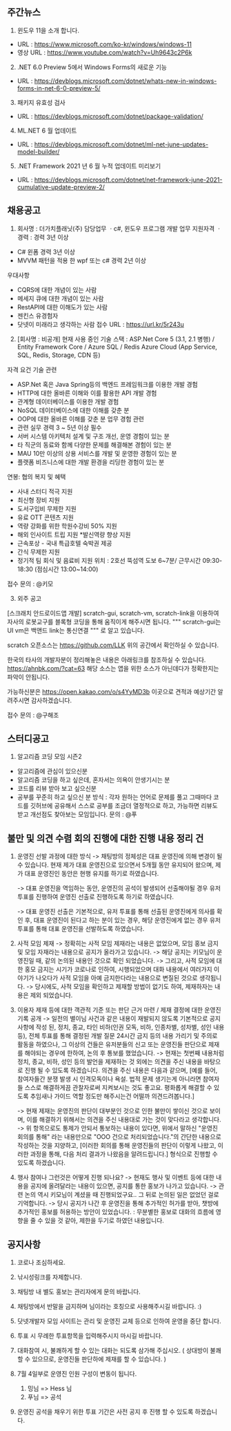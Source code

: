 ## 주간뉴스

1) 윈도우 11을 소개 합니다.
- URL : https://www.microsoft.com/ko-kr/windows/windows-11
- 영상 URL : https://www.youtube.com/watch?v=Uh9643c2P6k

2) .NET 6.0 Preview 5에서 Windows Forms의 새로운 기능
- URL : https://devblogs.microsoft.com/dotnet/whats-new-in-windows-forms-in-net-6-0-preview-5/

3) 패키지 유효성 검사
- URL : https://devblogs.microsoft.com/dotnet/package-validation/

4) ML.NET 6 월 업데이트
- URL : https://devblogs.microsoft.com/dotnet/ml-net-june-updates-model-builder/

5) .NET Framework 2021 년 6 월 누적 업데이트 미리보기
- URL : https://devblogs.microsoft.com/dotnet/net-framework-june-2021-cumulative-update-preview-2/



## 채용공고
1) 회사명 : 더가치플래닛(주) 
담당업무
ㆍc#, 윈도우 프로그램 개발 업무
지원자격
ㆍ경력 : 경력 3년 이상

- C# 윈폼 경력 3년 이상
- MVVM 패턴을 적용 한 wpf 또는 c# 경력 2년 이상

우대사항
- CQRS에 대한 개념이 있는 사람
- 메세지 큐에 대한 개념이 있는 사람
- RestAPI에 대한 이해도가 있는 사람
- 젠킨스 유경험자
- 닷넷이 미래라고 생각하는 사람
접수 URL : https://url.kr/5r243u

2) [회사명 : 비공개]
현재 사용 중인 기술 스택 :
ASP.Net Core 5 (3.1, 2.1 병행) / Entity Framework Core / Azure SQL / Redis
Azure Cloud (App Service, SQL, Redis, Storage, CDN 등)

자격 요건 
기술 관련 
* ASP.Net 혹은 Java Spring등의 백엔드 프레임워크를 이용한 개발 경험
* HTTP에 대한 올바른 이해와 이를 활용한 API 개발 경험
* 관계형 데이터베이스를 이용한 개발 경험
* NoSQL 데이터베이스에 대한 이해를 갖춘 분
* OOP에 대한 올바른 이해를 갖춘 분
업무 경험 관련 
* 관련 실무 경력 3 ~ 5년 이상 필수
* 서버 시스템 아키텍처 설계 및 구조 개선, 운영 경험이 있는 분
* 타 직군의 동료와 함께 다양한 문제를 해결해본 경험이 있는 분
* MAU 10만 이상의 상용 서비스를 개발 및 운영한 경험이 있는 분
* 플랫폼 비즈니스에 대한 개발 환경을 리딩한 경험이 있는 분

연봉: 협의
복지 및 혜택 
* 사내 스터디 적극 지원
* 최신형 장비 지원
* 도서구입비 무제한 지원
* 유료 OTT 콘텐츠 지원
* 역량 강화를 위한 학원수강비 50% 지원
* 해외 인사이트 트립 지원
*발신역량 향상 지원
* 근속포상 - 국내 특급호텔 숙박권 제공
* 간식 무제한 지원
* 정기적 팀 회식 및 음료비 지원
위치 : 2호선 뚝섬역 도보 6~7분/ 근무시간 09:30-18:30 (점심시간 13:00~14:00)

접수 문의 : @키모 


3) 외주 공고

[스크래치 안드로이드앱 개발]
scratch-gui, scratch-vm, scratch-link을 이용하여 자사의 로봇교구를 블록형 코딩을 통해 움직이게 해주시면 됩니다.
"""
scratch-gui는 UI
vm은 백앤드
link는 통신연결
"""
로 알고 있습니다.

scratch 오픈소스는
https://github.com/LLK
위의 공간에서 확인하실 수 있습니다.

한국의 타사의 개발자분이 정리해놓은 내용은 아래링크를 참조하실 수 있습니다.
https://ahnbk.com/?cat=63
해당 소스는 앱을 위한 소스가 아닌데다가 정확한지는 파악이 안됩니다.

가능하신분은 https://open.kakao.com/o/s4YyMD3b 이곳으로 견적과 예상기간 알려주시면 감사하겠습니다.

접수 문의 : @구해조


## 스터디공고
1) 알고리즘 코딩 모임 시즌2
- 알고리즘에 관심이 있으신분
- 알고리즘 코딩을 하고 싶은데, 혼자서는 의욕이 안생기시는 분
- 코드를 리뷰 받아 보고 싶으신분 
- 공부를 꾸준히 하고 싶으신 분
방식 : 각자 원하는 언어로 문제를 풀고 그때마다 코드를 깃허브에 공유해서 스스로 공부를 조금더 열정적으로 하고, 가능하면 리뷰도 받고 개선점도 찾아보는 모임입니다.
문의 : @푸  

## 불만 및 의견 수렴 회의 진행에 대한 진행 내용 정리 건

1. 운영진 선발 과정에 대한 방식
   -> 채팅방의 정체성은 대표 운영진에 의해 변경이 될 수 있습니다.
      현재 제가 대표 운영진으로 있으면서 5개월 동안 유지되어 왔으며,
      제가 대표 운영진인 동안은 현행 유지를 하기로 하였습니다.

   -> 대표 운영진을 역임하는 동안, 운영진의 공석이 발생되어 선출해야될 경우 유저 투표를 진행하여 운영진 선출로 진행하도록 하기로 하였습니다.

   -> 대표 운영진 선출은 기본적으로, 유저 투표를 통해 선출된 운영진에게 의사를 확인 후, 대표 운영진이 된다고 하는 분이 있는 경우, 해당 운영진에게 없는 경우 유저 투표를 통해 대표 운영진을 선발하도록 하였습니다.

2. 사적 모임 제재
   -> 정확히는 사적 모임 제재라는 내용은 없었으며, 모임 홍보 금지 및 모임 자재라는 내용으로 공지가 올라가고 있습니다.
   -> 해당 공지는 키모님이 운영진일 때, 같의 논의된 내용인 것으로 확인 되었습니다.
   -> 그리고, 사적 모임에 대한 홍모 금지는 시기가 코로나로 인하여,
      시행되었으며 대화 내용에서 여러가지 이야기가 나오다가 사적 모임을 아예 금지한다라는 내용으로 변질된 것으로 생각됩니다.
   -> 당시에도, 사적 모임을 확인하고 제재할 방법이 없기도 하여, 제재하자는 내용은 제외 되었습니다.

3. 이용자 제재 등에 대한 객관적 기준 또는 판단 근거 마련 / 제재 결정에 대한 운영진 기록 공개
   -> 일전의 별이님 사건과 같은 내용이 재발되지 않도록 기본적으로  공지사항에 작성 된, 정치, 종교, 타인 비하(인권 모독, 비하, 인종차별, 성차별, 성인 내용 등), 전체 투표를 통해 결정된 개발 질문 24시간 금지 등의 내용 가리기 및 주의로 활동을 하였으나,
      그 이상의 건들은 유저분들의 신고 또는 운영진들 판단으로 제재를 해야되는 경우에 한하여, 논의 후 통보를 했었습니다.
   -> 현재는 첫번째 내용처럼 정치, 종교, 비하, 성인 등의 발언을 제재하는 것 외에는 의견을 주신 내용을 바탕으로 진행 될 수 있도록 하겠습니다.
      의견을 주신 내용은 다음과 같으며,
      [예를 들어, 참여자들간 분쟁 발생 시 인격모독이나 욕설. 법적 문제 생기는게 아니라면 참여자들 스스로 해결하게끔 관찰자로써 지켜보시는 것도 좋고요.
       평화롭게 해결할 수 있도록 추임새나 가이드 역할 정도만 해주시는건 어떨까 의견드려봅니다.]

   -> 현재 제재는 운영진의 판단이 대부분인 것으로 인한 불만이 쌓이신 것으로 보이며, 이를 해결하기 위해서는 의견을 주신 내용대로 가는 것이 맞다라고 생각합니다.
   -> 위 항목으로도 통제가 안되서 통보하는 내용이 있다면, 위에서 말하신 "운영진 회의를 통해" 라는 내용만으로 "OOO 건으로 처리되었습니다."의 간단한 내용으로 작성하는 것을 지양하고,
      [이러한 회의를 통해 운영진들의 판단이 이렇게 나왔고, 이러한 과정을 통해, 다음 처리 결과가 나왔음을 알려드립니다.] 형식으로 진행할 수 있도록 하겠습니다.

4. 행사 참여나 그런것은 어떻게 진행 되나요?
   -> 현재도 행사 및 이벤트 등에 대한 내용을 공지에 올려달라는 내용이 있으면,  공지를 통한 홍보가 나가고 있습니다.
   -> 관련 논의 역시 키모님이 계셨을 때 진행되었구요.. 그 뒤로 논의된 일은 없었던 걸로 기억합니다.
   -> 당시 공지가 나간 후 운영진을 통해 추가적인 허가를 받아, 챗방에 추가적인 홍보를 허용하는 방안이 있었습니다.
      : 무분별한 홍보로 대화의 흐름에 영향을 줄 수 있을 것 같아, 제한을 두기로 하였던 내용입니다.


## 공지사항

1) 코로나 조심하세요.

2) 낚시성링크를 자제합니다.

3) 채팅방 내 별도 홍보는 관리자에게 문의 바랍니다. 

4) 채팅방에서 반말을 금지하며 님이라는 호칭으로 사용해주시길 바랍니다. :)

5) 닷넷개발자 모임 사이트는 관리 및 운영진 교체 등으로 인하여 운영을 중단 합니다.

6) 투표 시 무례한 투표항목을 입력해주시지 마시길 바랍니다.

7) 대화참여 시, 불쾌하게 할 수 있는  대화는 되도록 삼가해 주십시오.
( 상대방이 불쾌할 수 있으므로, 운영진들 판단하에 제재를 할 수 있습니다. )

8) 7월 4일부로 운영진 인원 구성이 변동이 됩니다.
   1. 밍님 => Hess 님
   2. 푸님 => 공석

9) 운영진 공석을 채우기 위한 투표 기간은 사전 공지 후 진행 할 수 있도록 하겠습니다.
